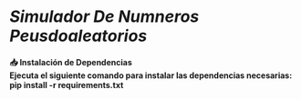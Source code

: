 <h1> <em> Simulador De Numneros Peusdoaleatorios </em></h1>
<h4>
📥 Instalación de Dependencias <br> 
Ejecuta el siguiente comando para instalar las dependencias necesarias:<br> 
pip install -r requirements.txt
</h4>
